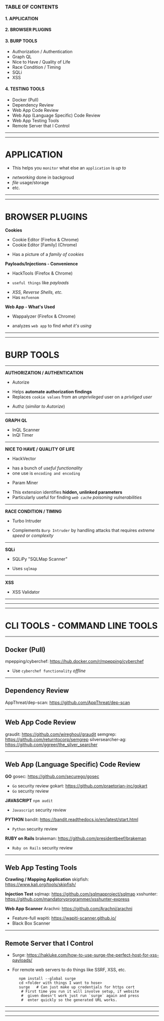 ### TABLE OF CONTENTS 
#### 1. APPLICATION 
#### 2. BROWSER PLUGINS 
#### 3. BURP TOOLS 
  + Authorization / Authentication 
  + Graph QL
  + Nice to Have / Quality of Life 
  + Race Condition / Timing 
  + SQLi 
  + XSS 
#### 4. TESTING TOOLS
  + Docker (Pull)
  + Dependency Review 
  + Web App Code Review 
  + Web App (Language Specific) Code Review
  + Web App Testing Tools
  + Remote Server that I Control

------------------------------------------------------------------------
------------------------------------------------------------------------

# APPLICATION 

[App Any Run]: https://app.any.run/
+ This helps you `monitor` what else an `application` is _up to_
 - _networking_ done in backgroud
 - _file_ usage/storage
 - etc.

------------------------------------------------------------------------
------------------------------------------------------------------------

# BROWSER PLUGINS 

  **Cookies**
+ Cookie Editor (Firefox & Chrome)
+ Cookie Editor [Family] (Chrome)
 - Has a picture of a _family of cookies_

  **Payloads/Injections - Convenience**
+ HackTools (Firefox & Chrome)
 - `useful things` like _payloads_
  * _XSS, Reverse Shells, etc._
  * Has `msfvenom`

  **Web App - What's Used**
+ Wappalyzer (Firefox & Chrome)
 - analyzes `web app` to find _what it's using_
 
------------------------------------------------------------------------
------------------------------------------------------------------------

# BURP TOOLS 

- - - - - - - - - - - - - - - - - - - - -

 **AUTHORIZATION / AUTHENTICATION**
+ Autorize
 - Helps **automate authorization findings**
 - Replaces `cookie values` from an _unprivileged_ user on a _privliged user_
 
+ Authz (_similar to Autorize_)

- - - - - - - - - - - - - - - - - - - - -

  **GRAPH QL**
+ InQL Scanner
+ InQl Timer

- - - - - - - - - - - - - - - - - - - - -

 **NICE TO HAVE / QUALITY OF LIFE**
+ HackVector
 - has a bunch of _useful functionality_
 - one use is `encoding and encoding`
 
+ Param Miner 
 - This extension identifies **hidden, unlinked parameters**
 - Particularly useful for finding _`web cache` poisoning vulnerabilities_

- - - - - - - - - - - - - - - - - - - - -

 **RACE CONDITION / TIMING**
+ Turbo Intruder
 - Complements `Burp Intruder` by handling attacks that requires 
   _extreme speed_ or _complexity_
   
- - - - - - - - - - - - - - - - - - - - -

 **SQLi**
+ SQLiPy "SQLMap Scanner"
 - Uses `sqlmap`

- - - - - - - - - - - - - - - - - - - - -

 **XSS**
+ XSS Validator
 
- - - - - - - - - - - - - - - - - - - - -

------------------------------------------------------------------------
------------------------------------------------------------------------

# CLI TOOLS - COMMAND LINE TOOLS

- - - - - - - - - - - - - - - - - - - - -

## Docker (Pull)
   mpepping/cyberchef: https://hub.docker.com/r/mpepping/cyberchef
   - Use `cyberchef functionality` _offline_

- - - - - - - - - - - - - - - - - - - - -

## Dependency Review
   AppThreat/dep-scan: https://github.com/AppThreat/dep-scan

- - - - - - - - - - - - - - - - - - - - -

## Web App Code Review
   graudit: https://github.com/wireghoul/graudit
   semgrep: https://github.com/returntocorp/semgrep
   silversearcher-ag: https://github.com/ggreer/the_silver_searcher

- - - - - - - - - - - - - - - - - - - - -

## Web App (Language Specific) Code Review

 **GO**
   gosec: https://github.com/securego/gosec
   - `Go` security review
   gokart: https://github.com/praetorian-inc/gokart
   -  `Go` security review
   
 **JAVASCRIPT**
  `npm audit`
   - `Javascript` security review

 **PYTHON**
   bandit: https://bandit.readthedocs.io/en/latest/start.html
   - `Python` security review
   
 **RUBY on Rails**
   brakeman: https://github.com/presidentbeef/brakeman
   - `Ruby on Rails` security review

- - - - - - - - - - - - - - - - - - - - -

## Web App Testing Tools 

  **Crawling / Mapping Application**
skipfish: https://www.kali.org/tools/skipfish/

  **Injection Test**
sqlmap:    https://github.com/sqlmapproject/sqlmap
xsshunter: https://github.com/mandatoryprogrammer/xsshunter-express
  
  **Web App Scanner** 
Arachni: https://github.com/Arachni/arachni
 + Feature-full 
wapiti:  https://wapiti-scanner.github.io/ 
 + Black Box Scanner 

- - - - - - - - - - - - - - - - - - - - -

## Remote Server that I Control 

+ Surge: https://hakluke.com/how-to-use-surge-the-perfect-host-for-xss-payloads/
 - For remote web servers to do things like SSRF,
   XSS, etc.
   ```Use
      npm install --global surge
      cd <folder with things I want to hose>
      surge   # Can just make up credentials for https cert
       # First time you run it will involve setup, if website 
       #  given doesn't work just run `surge` again and press 
       #  enter quickly so the generated URL works.
   ```

- - - - - - - - - - - - - - - - - - - - -

---------------------------------------------------------
---------------------------------------------------------

 
